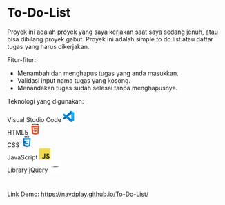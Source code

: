 # To-Do-List

Proyek ini adalah proyek yang saya kerjakan saat saya sedang jenuh, atau bisa dibilang proyek gabut. Proyek ini adalah simple to do list atau daftar tugas yang harus dikerjakan.

Fitur-fitur: 
- Menambah dan menghapus tugas yang anda masukkan.
- Validasi input nama tugas yang kosong.
- Menandakan tugas sudah selesai tanpa menghapusnya.

Teknologi yang digunakan: 

Visual Studio Code 
<img alt="Visual Studio Code" width="26px" src="https://raw.githubusercontent.com/github/explore/80688e429a7d4ef2fca1e82350fe8e3517d3494d/topics/visual-studio-code/visual-studio-code.png" />
<br>
HTML5
<img alt="HTML5" width="26px" src="https://raw.githubusercontent.com/github/explore/80688e429a7d4ef2fca1e82350fe8e3517d3494d/topics/html/html.png" />
<br>
CSS
<img alt="CSS3" width="26px" src="https://raw.githubusercontent.com/github/explore/80688e429a7d4ef2fca1e82350fe8e3517d3494d/topics/css/css.png" />
<br>
JavaScript
<img alt="JavaScript" width="26px" src="https://raw.githubusercontent.com/github/explore/80688e429a7d4ef2fca1e82350fe8e3517d3494d/topics/javascript/javascript.png" />
<br>
Library jQuery
<img alt="jQuery" width="26px" src="https://raw.githubusercontent.com/github/explore/80688e429a7d4ef2fca1e82350fe8e3517d3494d/topics/jquery/jquery.png" />
#
Link Demo: https://navdplay.github.io/To-Do-List/
